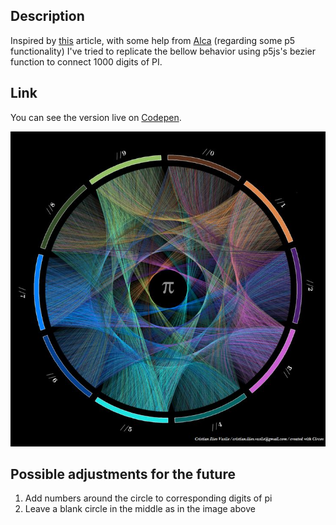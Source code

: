 ## Description
Inspired by [this](https://www.washingtonpost.com/news/wonk/wp/2015/03/14/10-stunning-images-show-the-beauty-hidden-in-pi/) article, with some help from [Alca](https://codepen.io/Alca) (regarding some p5 functionality) I've tried to replicate the bellow behavior using p5js's bezier function to connect 1000 digits of PI.

## Link
You can see the version live on [Codepen](https://codepen.io/FlorinPop17/pen/xWZRxa).

![Art of PI image](./art%20of%20pi.jpg)

## Possible adjustments for the future
1. Add numbers around the circle to corresponding digits of pi
2. Leave a blank circle in the middle as in the image above 